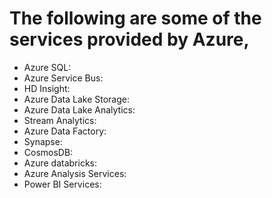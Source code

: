 # The following are some of the services provided by Azure,

* Azure SQL:
* Azure Service Bus:
* HD Insight:
* Azure Data Lake Storage:
* Azure Data Lake Analytics:
* Stream Analytics:
* Azure Data Factory:
* Synapse:
* CosmosDB:
* Azure databricks:
* Azure Analysis Services:
* Power BI Services:
